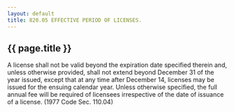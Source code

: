 ```yaml
---
layout: default 
title: 820.05 EFFECTIVE PERIOD OF LICENSES.
---
```


{{ page.title }}
----------------

A license shall not be valid beyond the expiration date specified
therein and, unless otherwise provided, shall not extend beyond December
31 of the year issued, except that at any time after December 14,
licenses may be issued for the ensuing calendar year. Unless otherwise
specified, the full annual fee will be required of licensees
irrespective of the date of issuance of a license. (1977 Code Sec.
110.04)
